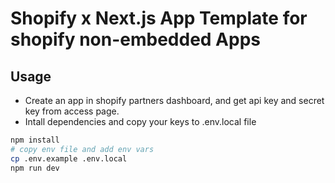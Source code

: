 # Shopify x Next.js App Template for shopify non-embedded Apps

## Usage

- Create an app in shopify partners dashboard, and get api key and secret key from access page.
- Intall dependencies and copy your keys to .env.local file

```sh
npm install
# copy env file and add env vars
cp .env.example .env.local
npm run dev
```
